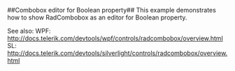##Combobox editor for Boolean property##
This example demonstrates how to show RadCombobox as an editor for Boolean property.

See also:
WPF: http://docs.telerik.com/devtools/wpf/controls/radcombobox/overview.html
SL: http://docs.telerik.com/devtools/silverlight/controls/radcombobox/overview.html